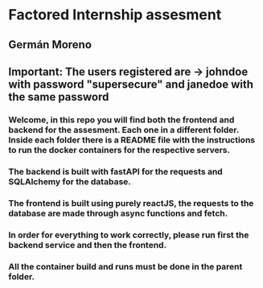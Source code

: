 # Factored Internship assesment
## Germán Moreno

## Important: The users registered are -> johndoe with password "supersecure" and janedoe with the same password
### Welcome, in this repo you will find both the frontend and backend for the assesment. Each one in a different folder. Inside each folder there is a README file with the instructions to run the docker containers for the respective servers.

### The backend is built with fastAPI for the requests and SQLAlchemy for the database. 

### The frontend is built using purely reactJS, the requests to the database are made through async functions and fetch.

### In order for everything to work correctly, please run first the backend service and then the frontend.

### All the container build and runs must be done in the parent folder.
